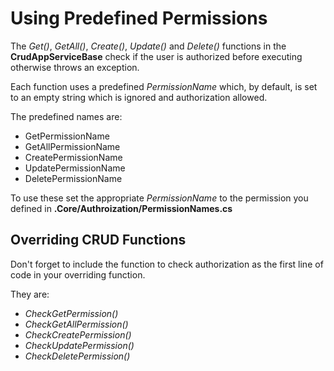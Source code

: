 # Using Predefined Permissions

The _Get()_, _GetAll()_, _Create()_, _Update()_ and _Delete()_ functions in the **CrudAppServiceBase** check if the user is authorized before executing otherwise throws an exception.

Each function uses a predefined _PermissionName_ which, by default, is set to an empty string which is ignored and authorization allowed.

The predefined names are:

* GetPermissionName
* GetAllPermissionName
* CreatePermissionName
* UpdatePermissionName
* DeletePermissionName

To use these set the appropriate _PermissionName_ to the permission you defined in **.Core/Authroization/PermissionNames.cs**

## Overriding CRUD Functions
Don't forget to include the function to check authorization as the first line of code in your overriding function.

They are:
* _CheckGetPermission()_
* _CheckGetAllPermission()_
* _CheckCreatePermission()_
* _CheckUpdatePermission()_
* _CheckDeletePermission()_
